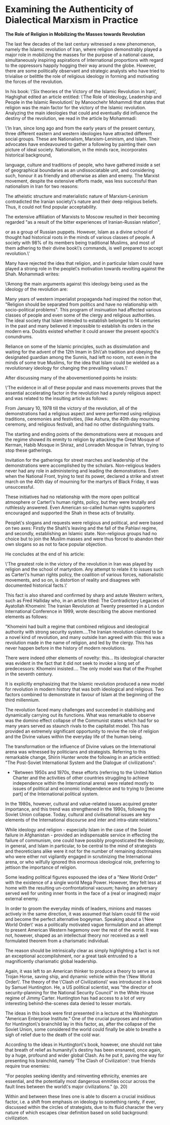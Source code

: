 Examining the Authenticity of Dialectical Marxism in Practice
=============================================================

**The Role of Religion in Mobilizing the Masses towards Revolution**

The last few decades of the last century witnessed a new phenomenon,
namely the Islamic revolution of Iran, where religion demonstrably
played a major role in mobilizing the masses for the purpose of a
national cause, simultaneously inspiring aspirations of International
proportions with regard to the oppressors happily hogging their way
around the globe. However, there are some politically observant and
strategic analysts who have tried to trivialise or belittle the role of
religious ideology in forming and motivating the forces of the
revolution.

In his book: \\'Six theories of the Victory of the Islamic Revolution
in Iran\\', Haghighat edited an article entitled: \\'The Role of
Ideology, Leadership and People in the Islamic Revolution\\' by
Manoochehr Mohammdi that states that religion was the main factor for
the victory of the Islamic revolution. Analyzing the main ideologies
that could and eventually did influence the destiny of the revolution,
we read in the article by Mohammadi:

\\'In Iran, since long ago and from the early years of the present
century, three different eastern and western ideologies have attracted
different social groups. These are Nationalism, Marxism-Leninism, and
Islam. Their advocates have endeavoured to gather a following by
painting their own picture of ideal society. Nationalism, in the minds
race, incorporates historical background,

language, culture and traditions of people, who have gathered inside a
set of geographical boundaries as an undissociatable unit, and
considering such, honour it as friendly and otherwise as alien and
enemy. The Marxist movement, despite the extensive efforts made, was
less successful than nationalism in Iran for two reasons:

The atheistic structure and materialistic nature of Marxism-Leninism
contradicted the Iranian society\\'s nature and their deep religious
beliefs. Thus, it could not find popular acceptability.

The extensive affiliation of Marxists to Moscow resulted in their
becoming regarded "as a result of the bitter experiences of
Iranian-Russian relation",

or as a group of Russian puppets. However, Islam as a divine school of
thought had historical roots in the minds of various classes of people.
A society with 98% of its members being traditional Muslims, and most of
them adhering to their divine book\\'s commands, is well prepared to
accept revolution.\\'

Many have rejected the idea that religion, and in particular Islam
could have played a strong role in the people\\'s motivation towards
revolting against the Shah. Mohammadi writes:

\\'Among the main arguments against this ideology being used as the
ideology of the revolution are:

Many years of western imperialist propaganda had inspired the notion
that, "Religion should be separated from politics and have no
relationship with socio-political problems". This program of insinuation
had affected various classes of people and even some of the clergy and
religious authorities. The ideal society that Islam intended to
establish belonged to 14 centuries in the past and many believed it
impossible to establish its orders in the modern era. Doubts existed
whether it could answer the present epoch\\'s conundrums.

Reliance on some of the Islamic principles, such as dissimulation and
waiting for the advent of the 12th Imam in Shi\\'ah tradition and
obeying the designated guardian among the Sunnis, had left no room, not
even in the minds of some true Muslims, for the idea that Islam could be
wielded as a revolutionary ideology for changing the prevailing
values.\\'

After discussing many of the abovementioned points he insists:

\\'The evidence in all of these popular and mass movements proves that
the essential accelerating factor in the revolution had a purely
religious aspect and was related to the insulting article as follows:

From January 10, 1978 till the victory of the revolution, all of the
demonstrations had a religious aspect and were performed using religious
traditions, ceremonies and festivities, (like Ashura, the 40th day
mourning ceremony, and religious festival), and had no other
distinguishing traits.

The starting and ending points of the demonstrations were at mosques
and the regime showed its enmity to religion by attacking the Great
Mosque of Kerman, Habib Mosque in Shiraz, and Lonradeh Mosque in Tehran,
trying to stop these gatherings.

Invitation for the gatherings for street marches and leadership of the
demonstrations were accomplished by the scholars. Non-religious leaders
never had any role in administering and leading the demonstrations. Even
when the National Front, trying to test its power, declared a strike and
street march on the 40th day of mourning for the martyrs of Black
Friday, it was unsuccessful.

These initiatives had no relationship with the more open political
atmosphere or Carter\\'s human rights, policy, but they were brutally
and ruthlessly answered. Even American so-called human rights supporters
encouraged and supported the Shah in these acts of brutality.

People\\'s slogans and requests were religious and political, and were
based on two axes: Firstly the Shah\\'s leaving and the fall of the
Pahlavi regime, and secondly, establishing an Islamic state.
Non-religious groups had no choice but to join the Muslim masses and
were thus forced to abandon their own slogans so as not to face popular
objection.


He concludes at the end of his article:

\\'The greatest role in the victory of the revolution in Iran was
played by religion and the school of martyrdom. Any attempt to relate it
to issues such as Carter\\'s human rights policy, the coalition of
various forces, nationalistic movements, and so on, is distortion of
reality and disagrees with documented historical facts.\\'

This fact is also shared and confirmed by sharp and astute Western
writers, such as Fred Halliday who, in an article titled: The
Contradictory Legacies of Ayatollah Khomeini: The Iranian Revolution at
Twenty presented in a London International Conference in 1999, wrote
describing the above mentioned elements as follows:

"Khomeini had built a regime that combined religious and ideological
authority with strong security system….The Iranian revolution claimed to
be a novel kind of revolution, and many outside Iran agreed with this:
this was a revolution made in the name of religion, and led by the
clergy. This has never happen before in the history of modern
revolutions.

There were indeed other elements of novelty: this… Its ideological
character was evident in the fact that it did not seek to invoke a long
set of predecessors: Khomeini insisted…. The only model was that of the
Prophet in the seventh century.

It is explicitly emphasizing that the Islamic revolution produced a new
model for revolution in modern history that was both ideological and
religious. Two factors combined to demonstrate in favour of Islam at the
beginning of the third millennium.

The revolution faced many challenges and succeeded in stabilising and
dynamically carrying out its functions. What was remarkable to observe
was the domino effect collapse of the Communist states which had for so
many years served as staunch rivals to the capitalist model. This has
provided an extremely significant opportunity to revive the role of
religion and the Divine values within the everyday life of the human
being.

The transformation or the influence of Divine values on the
International arena was witnessed by politicians and strategists.
Referring to this remarkable change, Shirin Hunter wrote the following
in an article entitled: "The Post-Soviet International System and the
Dialogue of civilizations":

- "Between 1950s and 1970s, these efforts (referring to the United
Nation Charter and the activities of other countries struggling to
achieve independence within the International arena) were related mostly
to issues of political and economic independence and to trying to
[become part] of the International political system.

In the 1980s, however, cultural and value-related issues acquired
greater importance, and this trend was strengthened in the 1990s,
following the Soviet Union collapse. Today, cultural and civilisational
issues are key elements of the International discourse and inter and
intra-state relations."

While ideology and religion - especially Islam in the case of the
Soviet failure in Afghanistan - provided an indispensable service in
effecting the failure of communism, one could have possibly
prognosticated the ideology, in general, and Islam in particular, to be
central to the mind of strategists and theoreticians alike were it not
for the number of remaining doctrinaires who were either not vigilantly
engaged in scrutinizing the International arena, or who wilfully ignored
this enormous ideological role, preferring to jettison the importance of
religion.

Some leading political figures espoused the idea of a "New World Order"
with the existence of a single world Mega Power. However, they felt less
at home with the resulting un-confrontational vacuum; having an
adversary served well for uniting inner fronts in the face of a (real or
imagined) major external enemy.

In order to groom the everyday minds of leaders, minions and masses
actively in the same direction, it was assumed that Islam could fill the
void and become the perfect alternative bogeyman. Speaking about a
\\'New World Order\\' was a politically motivated vague formulation and
an attempt to present American Western hegemony over the rest of the
world. It was not, however, shaped as an intellectual theory nor
received as a well formulated theorem from a charismatic individual.

The reason should be intrinsically clear as simply highlighting a fact
is not an exceptional accomplishment, nor a great task entrusted to a
magnificently charismatic global leadership.

Again, it was left to an American thinker to produce a theory to serve
as Trojan Horse, saving ship, and dynamic vehicle within the \\'New
World Order\\'. The theory of the \\'Clash of Civilizations\\' was
introduced in a book by Samuel Huntington. He, a US political scientist,
was "the director of security-planning for the National Security
Council" in the White House regime of Jimmy Carter. Huntington has had
access to a lot of very interesting behind-the-scenes data denied to
lesser mortals.

The ideas in this book were first presented in a lecture at the
Washington "American Enterprise Institute." One of the crucial purposes
and motivation for Huntington\\'s brainchild lay in this factor, as,
after the collapse of the Soviet Union, some considered the world could
finally be able to breathe a sigh of relief due to the death of the cold
war.

According to the ideas in Huntington\\'s book, however, one should not
take that breath of relief as humanity\\'s destiny has been ensnared,
once again, by a huge, profound and wider global Clash. As he put it,
paving the way for presenting his brainchild, namely 'The Clash of
Civilization': true friends require true enemies:

"For peoples seeking identity and reinventing ethnicity, enemies are
essential, and the potentially most dangerous enmities occur across the
fault lines between the world\\'s major civilizations." (p. 20)

Within and between these lines one is able to discern a crucial
insidious factor, i.e. a shift from emphasis on ideology to something
rarely, if ever, discussed within the circles of strategists, due to its
fluid character the very nature of which escapes clear definition based
on solid background: civilization.


